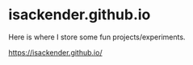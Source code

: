 isackender.github.io
====================

Here is where I store some fun projects/experiments.

https://isackender.github.io/
